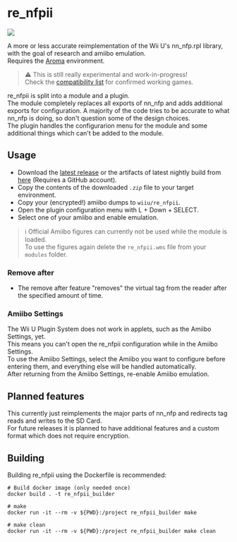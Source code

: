 # re_nfpii
[![](https://dcbadge.vercel.app/api/server/geY4G2NZK9?style=flat&compact=true)](https://discord.gg/geY4G2NZK9)

A more or less accurate reimplementation of the Wii U's nn_nfp.rpl library, with the goal of research and amiibo emulation.  
Requires the [Aroma](https://github.com/wiiu-env/Aroma) environment.  

> :warning: This is still really experimental and work-in-progress!  
Check the [compatibility list](https://github.com/GaryOderNichts/re_nfpii/wiki/Compatibility-List) for confirmed working games.

re_nfpii is split into a module and a plugin.  
The module completely replaces all exports of nn_nfp and adds additional exports for configuration. A majority of the code tries to be accurate to what nn_nfp is doing, so don't question some of the design choices.  
The plugin handles the configurarion menu for the module and some additional things which can't be added to the module.

## Usage
- Download the [latest release](https://github.com/GaryOderNichts/re_nfpii/releases) or the artifacts of latest nightly build from [here](https://github.com/GaryOderNichts/re_nfpii/actions) (Requires a GitHub account).
- Copy the contents of the downloaded *`.zip`* file to your target environment.
- Copy your (encrypted!) amiibo dumps to `wiiu/re_nfpii`.
- Open the plugin configuration menu with L + Down + SELECT.
- Select one of your amiibo and enable emulation.

> :information_source: Official Amiibo figures can currently not be used while the module is loaded.  
> To use the figures again delete the `re_nfpii.wms` file from your `modules` folder.  

### Remove after
- The remove after feature "removes" the virtual tag from the reader after the specified amount of time.

### Amiibo Settings
The Wii U Plugin System does not work in applets, such as the Amiibo Settings, yet.  
This means you can't open the re_nfpii configuration while in the Amiibo Settings.  
To use the Amiibo Settings, select the Amiibo you want to configure before entering them, and everything else will be handled automatically.  
After returning from the Amiibo Settings, re-enable Amiibo emulation.

## Planned features
This currently just reimplements the major parts of nn_nfp and redirects tag reads and writes to the SD Card.  
For future releases it is planned to have additional features and a custom format which does not require encryption.

## Building
Building re_nfpii using the Dockerfile is recommended:
```
# Build docker image (only needed once)
docker build . -t re_nfpii_builder

# make 
docker run -it --rm -v ${PWD}:/project re_nfpii_builder make

# make clean
docker run -it --rm -v ${PWD}:/project re_nfpii_builder make clean
```
